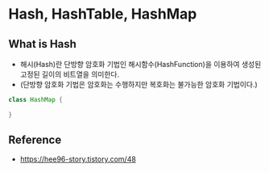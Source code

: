 # Hash, HashTable, HashMap

## What is Hash
* 해시(Hash)란 단방향 암호화 기법인 해시함수(HashFunction)을 이용하여 생성된 고정된 길이의 비트열을 의미한다.
* (단방향 암호화 기법은 암호화는 수행하지만 복호화는 불가능한 암호화 기법이다.)

```java
class HashMap {
    
}
```




## Reference
* https://hee96-story.tistory.com/48